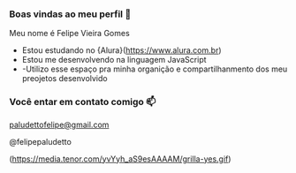 ###  Boas vindas ao meu perfil 💙

Meu nome  é Felipe Vieira Gomes

-  Estou estudando no {Alura}(https://www.alura.com.br)
- Estou me desenvolvendo  na linguagem JavaScript
- -Utilizo esse espaço pra minha  organição  e compartilhanmento  dos meu preojetos desenvolvido

### Você  entar em contato comigo 📫

paludettofelipe@gmail.com

@felipepaludetto

(https://media.tenor.com/yvYyh_aS9esAAAAM/grilla-yes.gif)
